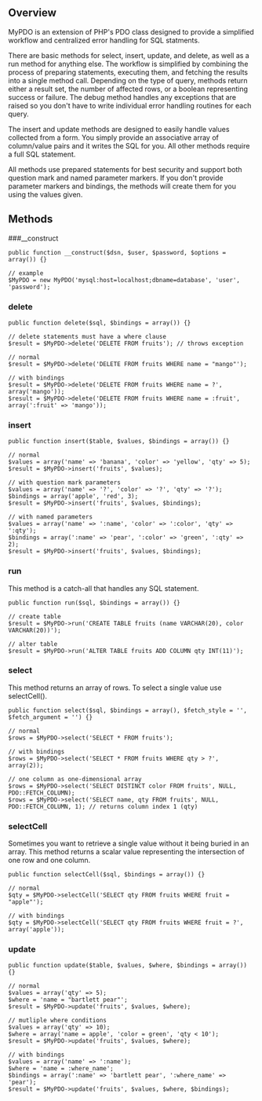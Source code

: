 ## Overview

MyPDO is an extension of PHP's PDO class designed to provide a simplified
workflow and centralized error handling for SQL statments.

There are basic methods for select, insert, update, and delete, as well as a
run method for anything else. The workflow is simplified by combining the
process of preparing statements, executing them, and fetching the results into
a single method call. Depending on the type of query, methods return either a
result set, the number of affected rows, or a boolean representing success or
failure. The debug method handles any exceptions that are raised so you don't
have to write individual error handling routines for each query.

The insert and update methods are designed to easily handle values collected
from a form. You simply provide an associative array of column/value pairs and
it writes the SQL for you. All other methods require a full SQL statement. 

All methods use prepared statements for best security and support both
question mark and named parameter markers. If you don't provide parameter
markers and bindings, the methods will create them for you using the values
given. 

## Methods

###__construct

```
public function __construct($dsn, $user, $password, $options = array()) {}

// example
$MyPDO = new MyPDO('mysql:host=localhost;dbname=database', 'user', 'password');
```

### delete

```
public function delete($sql, $bindings = array()) {}

// delete statements must have a where clause
$result = $MyPDO->delete('DELETE FROM fruits'); // throws exception

// normal
$result = $MyPDO->delete('DELETE FROM fruits WHERE name = "mango"'); 

// with bindings
$result = $MyPDO->delete('DELETE FROM fruits WHERE name = ?', array('mango')); 
$result = $MyPDO->delete('DELETE FROM fruits WHERE name = :fruit', array(':fruit' => 'mango')); 
```

### insert

```
public function insert($table, $values, $bindings = array()) {}

// normal
$values = array('name' => 'banana', 'color' => 'yellow', 'qty' => 5);
$result = $MyPDO->insert('fruits', $values);

// with question mark parameters
$values = array('name' => '?', 'color' => '?', 'qty' => '?');
$bindings = array('apple', 'red', 3);
$result = $MyPDO->insert('fruits', $values, $bindings);

// with named parameters
$values = array('name' => ':name', 'color' => ':color', 'qty' => ':qty');
$bindings = array(':name' => 'pear', ':color' => 'green', ':qty' => 2);
$result = $MyPDO->insert('fruits', $values, $bindings);
```

### run

This method is a catch-all that handles any SQL statement. 

```
public function run($sql, $bindings = array()) {}

// create table
$result = $MyPDO->run('CREATE TABLE fruits (name VARCHAR(20), color VARCHAR(20))');

// alter table
$result = $MyPDO->run('ALTER TABLE fruits ADD COLUMN qty INT(11)');
```

### select

This method returns an array of rows. To select a single value use selectCell().

```
public function select($sql, $bindings = array(), $fetch_style = '', $fetch_argument = '') {}

// normal
$rows = $MyPDO->select('SELECT * FROM fruits');

// with bindings
$rows = $MyPDO->select('SELECT * FROM fruits WHERE qty > ?', array(2));

// one column as one-dimensional array
$rows = $MyPDO->select('SELECT DISTINCT color FROM fruits', NULL, PDO::FETCH_COLUMN);
$rows = $MyPDO->select('SELECT name, qty FROM fruits', NULL, PDO::FETCH_COLUMN, 1); // returns column index 1 (qty)
```

### selectCell

Sometimes you want to retrieve a single value without it being buried in an array. This method returns a scalar value representing the intersection of one row and one column. 

```
public function selectCell($sql, $bindings = array()) {}

// normal
$qty = $MyPDO->selectCell('SELECT qty FROM fruits WHERE fruit = "apple"'); 

// with bindings
$qty = $MyPDO->selectCell('SELECT qty FROM fruits WHERE fruit = ?', array('apple')); 
```

### update

```
public function update($table, $values, $where, $bindings = array()) {}

// normal
$values = array('qty' => 5);
$where = 'name = "bartlett pear"';
$result = $MyPDO->update('fruits', $values, $where);

// mutliple where conditions
$values = array('qty' => 10);
$where = array('name = apple', 'color = green', 'qty < 10');
$result = $MyPDO->update('fruits', $values, $where);

// with bindings
$values = array('name' => ':name');
$where = 'name = :where_name';
$bindings = array(':name' => 'bartlett pear', ':where_name' => 'pear');
$result = $MyPDO->update('fruits', $values, $where, $bindings);
```
